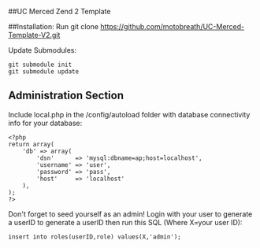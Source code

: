 ##UC Merced Zend 2 Template

##Installation:
Run git clone https://github.com/motobreath/UC-Merced-Template-V2.git <directory>

Update Submodules:

    git submodule init
    git submodule update

## Administration Section
Include local.php in the /config/autoload folder with database connectivity info for your database:

    <?php
    return array(
        'db' => array(
            'dsn'      => 'mysql:dbname=ap;host=localhost',
            'username' => 'user',
            'password' => 'pass',
            'host'     => 'localhost'
        ),
    );
    ?>

Don't forget to seed yourself as an admin! Login with your user to generate a userID to generate a userID then run this SQL (Where X=your user ID):

    insert into roles(userID,role) values(X,'admin');
